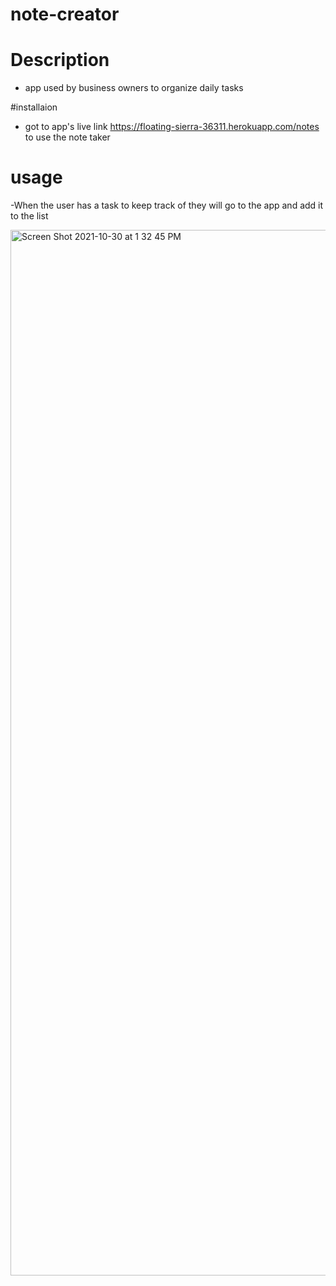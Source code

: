 # note-creator

# Description 
- app used by business owners to organize daily tasks 

#installaion
- got to app's live link https://floating-sierra-36311.herokuapp.com/notes to use the note taker 

# usage 
-When the user has a task to keep track of they will go to the app and add it to the list

<img width="1673" alt="Screen Shot 2021-10-30 at 1 32 45 PM" src="https://user-images.githubusercontent.com/86741633/139554348-06413885-dc16-4c11-b899-b469c3cb6d3e.png">
